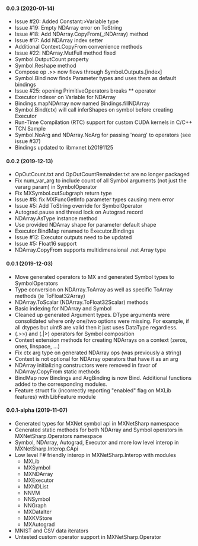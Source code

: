 #### 0.0.3 (2020-01-14)
* Issue #20: Added Constant:>Variable type
* Issue #19: Empty NDArray error on ToString
* Issue #18: Add NDArray.CopyFrom(_:NDArray) method
* Issue #17: Add NDArray index setter
* Additional Context.CopyFrom convenience methods
* Issue #22: NDArray.MutFull method fixed
* Symbol.OutputCount property
* Symbol.Reshape method
* Compose op .>> now flows through Symbol.Outputs.[index]
* Symbol.Bind now finds Parameter types and uses them as default bindings
* Issue #25: opening PrimitiveOperators breaks ** operator
* Executor indexer on Variable for NDArray
* Bindings.mapNDArray now named Bindings.fillNDArray
* Symbol.Bind(ctx) will call inferShapes on symbol before creating Executor
* Run-Time Compilation (RTC) support for custom CUDA kernels in C/C++
* TCN Sample
* Symbol.NoArg and NDArray.NoArg for passing 'noarg' to operators (see issue #37)
* Bindings updated to libmxnet b20191125

#### 0.0.2 (2019-12-13)
* OpOutCount.txt and OpOutCountRemainder.txt are no longer packaged
* Fix num_var_arg to include count of all Symbol arguments (not just the vararg param) in SymbolOperator
* Fix MXSymbol.cutSubgraph return type
* Issue #8: fix MXFuncGetInfo parameter types causing mem error
* Issue #5: Add ToString override for SymbolOperator
* Autograd.pause and thread lock on Autograd.record
* NDArray.AsType instance method
* Use provided NDArray shape for parameter default shape
* Executor.BindMap renamed to Executor.Bindings
* Issue #12: Executor outputs need to be updated
* Issue #5: Float16 support
* NDArray.CopyFrom supports multidimensional .net Array type

#### 0.0.1 (2019-12-03)
* Move generated operators to MX and generated Symbol types to SymbolOperators
* Type conversion on NDArray.ToArray as well as specific ToArray methods (ie ToFloat32Array)
* NDArray.ToScalar (NDArray.ToFloat32Scalar) methods
* Basic indexing for NDArray and Symbol
* Cleaned up generated Argument types. DType arguments were consolidated where only one/two options were missing. For example, if all dtypes but uint8 are valid then it just uses DataType regardless.
* (.>>) and (.|>) operators for Symbol composition
* Context extension methods for creating NDArrays on a context (zeros, ones, linspace, ...)
* Fix ctx arg type on generated NDArray ops (was previously a string)
* Context is not optional for NDArray operators that have it as an arg
* NDArray initializing constructors were removed in favor of NDArray.CopyFrom static methods
* BindMap now Bindings and ArgBinding is now Bind. Additional functions added to the corresponding modules.
* Feature struct fix (incorrectly reporting "enabled" flag on MXLib features) with LibFeature module


#### 0.0.1-alpha (2019-11-07)
* Generated types for MXNet symbol api in MXNetSharp namespace
* Generated static methods for both NDArray and Symbol operators in MXNetSharp.Operators namespace
* Symbol, NDArray, Autograd, Executor and more low level interop in MXNetSharp.Interop.CApi 
* Low level F# friendly interop in MXNetSharp.Interop with modules
  - MXLib
  - MXSymbol
  - MXNDArray
  - MXExecutor
  - MXNDList
  - NNVM
  - NNSymbol
  - NNGraph
  - MXDataIter
  - MXKVStore
  - MXAutograd
* MNIST and CSV data iterators
* Untested custom operator support in MXNetSharp.Operator

